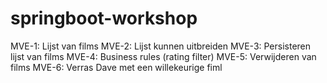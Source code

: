 # springboot-workshop
MVE-1: Lijst van films
MVE-2: Lijst kunnen uitbreiden
MVE-3: Persisteren lijst van films
MVE-4: Business rules (rating filter)
MVE-5: Verwijderen van films
MVE-6: Verras Dave met een willekeurige fiml
